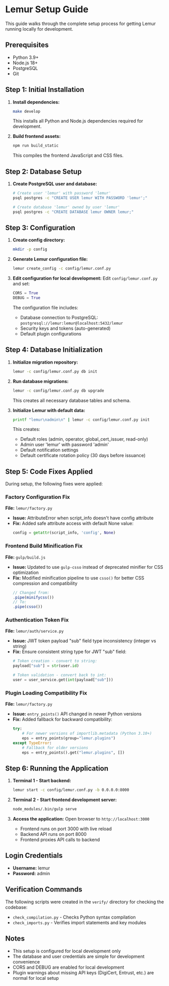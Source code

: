 # Lemur Setup Guide

This guide walks through the complete setup process for getting Lemur running locally for development.

## Prerequisites

- Python 3.9+
- Node.js 18+
- PostgreSQL
- Git

## Step 1: Initial Installation

1. **Install dependencies:**
   ```bash
   make develop
   ```
   This installs all Python and Node.js dependencies required for development.

2. **Build frontend assets:**
   ```bash
   npm run build_static
   ```
   This compiles the frontend JavaScript and CSS files.

## Step 2: Database Setup

1. **Create PostgreSQL user and database:**
   ```bash
   # Create user 'lemur' with password 'lemur'
   psql postgres -c "CREATE USER lemur WITH PASSWORD 'lemur';"
   
   # Create database 'lemur' owned by user 'lemur'
   psql postgres -c "CREATE DATABASE lemur OWNER lemur;"
   ```

## Step 3: Configuration

1. **Create config directory:**
   ```bash
   mkdir -p config
   ```

2. **Generate Lemur configuration file:**
   ```bash
   lemur create_config -c config/lemur.conf.py
   ```

3. **Edit configuration for local development:**
   Edit `config/lemur.conf.py` and set:
   ```python
   CORS = True
   DEBUG = True
   ```

   The configuration file includes:
   - Database connection to PostgreSQL: `postgresql://lemur:lemur@localhost:5432/lemur`
   - Security keys and tokens (auto-generated)
   - Default plugin configurations

## Step 4: Database Initialization

1. **Initialize migration repository:**
   ```bash
   lemur -c config/lemur.conf.py db init
   ```

2. **Run database migrations:**
   ```bash
   lemur -c config/lemur.conf.py db upgrade
   ```
   This creates all necessary database tables and schema.

3. **Initialize Lemur with default data:**
   ```bash
   printf "lemur\nadmin\n" | lemur -c config/lemur.conf.py init
   ```
   This creates:
   - Default roles (admin, operator, global_cert_issuer, read-only)
   - Admin user 'lemur' with password 'admin'
   - Default notification settings
   - Default certificate rotation policy (30 days before issuance)

## Step 5: Code Fixes Applied

During setup, the following fixes were applied:

### Factory Configuration Fix
**File:** `lemur/factory.py`
- **Issue:** AttributeError when script_info doesn't have config attribute
- **Fix:** Added safe attribute access with default None value:
  ```python
  config = getattr(script_info, 'config', None)
  ```

### Frontend Build Minification Fix
**File:** `gulp/build.js`
- **Issue:** Updated to use `gulp-csso` instead of deprecated minifier for CSS optimization
- **Fix:** Modified minification pipeline to use `csso()` for better CSS compression and compatibility
  ```javascript
  // Changed from:
  .pipe(minifycss())
  // To:
  .pipe(csso())
  ```

### Authentication Token Fix
**File:** `lemur/auth/service.py`
- **Issue:** JWT token payload "sub" field type inconsistency (integer vs string)
- **Fix:** Ensure consistent string type for JWT "sub" field:
  ```python
  # Token creation - convert to string:
  payload["sub"] = str(user.id)
  
  # Token validation - convert back to int:
  user = user_service.get(int(payload["sub"]))
  ```

### Plugin Loading Compatibility Fix
**File:** `lemur/factory.py`
- **Issue:** `entry_points()` API changed in newer Python versions
- **Fix:** Added fallback for backward compatibility:
  ```python
  try:
      # For newer versions of importlib.metadata (Python 3.10+)
      eps = entry_points(group="lemur.plugins")
  except TypeError:
      # Fallback for older versions
      eps = entry_points().get("lemur.plugins", [])
  ```

## Step 6: Running the Application

1. **Terminal 1 - Start backend:**
   ```bash
   lemur start -c config/lemur.conf.py -b 0.0.0.0:8000
   ```

2. **Terminal 2 - Start frontend development server:**
   ```bash
   node_modules/.bin/gulp serve
   ```

3. **Access the application:**
   Open browser to `http://localhost:3000`
   - Frontend runs on port 3000 with live reload
   - Backend API runs on port 8000
   - Frontend proxies API calls to backend

## Login Credentials

- **Username:** lemur
- **Password:** admin

## Verification Commands

The following scripts were created in the `verify/` directory for checking the codebase:

- `check_compilation.py` - Checks Python syntax compilation
- `check_imports.py` - Verifies import statements and key modules

## Notes

- This setup is configured for local development only
- The database and user credentials are simple for development convenience
- CORS and DEBUG are enabled for local development
- Plugin warnings about missing API keys (DigiCert, Entrust, etc.) are normal for local setup
